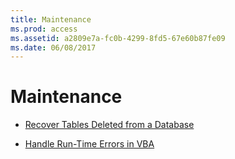 ```yaml
---
title: Maintenance
ms.prod: access
ms.assetid: a2809e7a-fc0b-4299-8fd5-67e60b87fe09
ms.date: 06/08/2017
---
```



# Maintenance
  
- [Recover Tables Deleted from a Database](../miscellaneous/recover-tables-deleted-from-a-database.md)
    
- [Handle Run-Time Errors in VBA](../error-codes/elements-of-run-time-error-handling.md)
    

